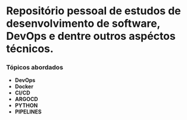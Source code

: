 # Repositório pessoal de estudos de desenvolvimento de software, DevOps e dentre outros aspéctos técnicos.


### Tópicos abordados

- **DevOps**
- **Docker**
- **CI/CD**
- **ARGOCD**
- **PYTHON**
- **PIPELINES**